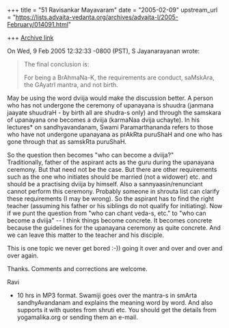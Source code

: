 +++
title = "51 Ravisankar Mayavaram"
date = "2005-02-09"
upstream_url = "https://lists.advaita-vedanta.org/archives/advaita-l/2005-February/014091.html"

+++
[Archive link](https://lists.advaita-vedanta.org/archives/advaita-l/2005-February/014091.html)

On Wed, 9 Feb 2005 12:32:33 -0800 (PST), S Jayanarayanan
<sjayana at yahoo.com> wrote:

> The final conclusion is:
> 
> For being a BrAhmaNa-K, the requirements are conduct, saMskAra,
> the GAyatrI mantra, and not birth.
> 

May be  using the word dviija would make the discussion better. A
person who has not undergone the ceremony of upanayana is shuudra
(janmana jaayate shuudraH - by birth all are shudra-s only) and
through  the samskara of upanayana one becomes a dviija (karmaNaa
dvija uchayte).   In his lectures* on sandhyavandanam, Swami
Paramarthananda refers to those who have not undergone upanayana as
prAkRta puruShaH and one who has gone through that as samskRta
puruShaH.

So the question then becomes "who can become a dviija?"  
Traditionally, father of the aspirant acts as the guru during the
upanayana ceremony. But that need not be the case. But there are other
requirements such as the one who initiates should be married (not a
widower) etc. and should be a practising dviija by himself.   Also a
sannyaasin/renunciant cannot perform this ceremony.
Probably someone in shrouta list can clarify these requirements (I may
be wrong).  So the aspirant has to find the right teacher (assuming
his father or his siblings do not qualify for initiating).   Now if we
punt the question from "who can chant veda-s, etc." to "who can become
a dviija" -- I think things become concrete.  It becomes concrete
because the guidelines for the upanayana ceremony as quite concrete.
And we can leave this matter to the teacher and his disciple.

This is one topic we never get bored :-)) going it over and over and
over and over again.

Thanks. Comments and corrections are welcome.

Ravi

* 10 hrs in MP3 format. Swamiji goes over the mantra-s in smArta
sandhyAvandanam and explains the meaning word by word. And also
supports it with quotes from shruti  etc. You should get the details
from yogamalika.org or sending them an e-mail.

